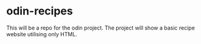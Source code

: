 # odin-recipes

This will be a repo for the odin project. The project will show a basic recipe website utilising only HTML. 